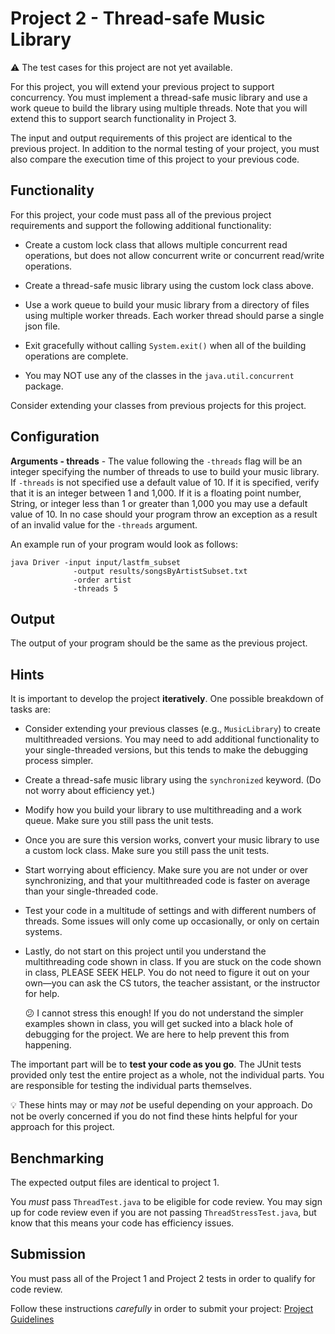 Project 2 - Thread-safe Music Library
=====================================

:warning: The test cases for this project are not yet available.

For this project, you will extend your previous project to support concurrency. You must implement a thread-safe music library and use a work queue to build the library using multiple threads. Note that you will extend this to support search functionality in Project 3.

The input and output requirements of this project are identical to the previous project. In addition to the normal testing of your project, you must also compare the execution time of this project to your previous code.


## Functionality ##

For this project, your code must pass all of the previous project requirements and support the following additional functionality:

- Create a custom lock class that allows multiple concurrent read operations, but does not allow concurrent write or concurrent read/write operations.

- Create a thread-safe music library using the custom lock class above.

- Use a work queue to build your music library from a directory of files using multiple worker threads. Each worker thread should parse a single json file.

- Exit gracefully without calling `System.exit()` when all of the building operations are complete.

- You may NOT use any of the classes in the `java.util.concurrent` package.

Consider extending your classes from previous projects for this project.

## Configuration ##

**Arguments - threads** - The value following the `-threads` flag will be an integer specifying the number of threads to use to build your music library. If `-threads` is not specified use a default value of 10. If it is specified, verify that it is an integer between 1 and 1,000. If it is a floating point number, String, or integer less than 1 or greater than 1,000 you may use a default value of 10. In no case should your program throw an exception as a result of an invalid value for the `-threads` argument.

An example run of your program would look as follows:

```
java Driver -input input/lastfm_subset
			  -output results/songsByArtistSubset.txt 
			  -order artist 
			  -threads 5
```			

## Output ##

The output of your program should be the same as the previous project. 

## Hints ##

It is important to develop the project **iteratively**. One possible breakdown of tasks are:

- Consider extending your previous classes (e.g., `MusicLibrary`) to create multithreaded versions. You may need to add additional functionality to your single-threaded versions, but this tends to make the debugging process simpler.

- Create a thread-safe music library using the `synchronized` keyword. (Do not worry about efficiency yet.)

- Modify how you build your library to use multithreading and a work queue. Make sure you still pass the unit tests.

- Once you are sure this version works, convert your music library to use a custom lock class. Make sure you still pass the unit tests.

- Start worrying about efficiency. Make sure you are not under or over synchronizing, and that your multithreaded code is faster on average than your single-threaded code.

- Test your code in a multitude of settings and with different numbers of threads. Some issues will only come up occasionally, or only on certain systems.

- Lastly, do not start on this project until you understand the multithreading code shown in class. If you are stuck on the code shown in class, PLEASE SEEK HELP. You do not need to figure it out on your own—you can ask the CS tutors, the teacher assistant, or the instructor for help.

  :confused: I cannot stress this enough! If you do not understand the simpler examples shown in class, you will get sucked into a black hole of debugging for the project. We are here to help prevent this from happening.

The important part will be to **test your code as you go**. The JUnit tests provided only test the entire project as a whole, not the individual parts. You are responsible for testing the individual parts themselves.

:bulb: These hints may or may _not_ be useful depending on your approach. Do not be overly concerned if you do not find these hints helpful for your approach for this project.

## Benchmarking ##

The expected output files are identical to project 1.

You _must_ pass `ThreadTest.java` to be eligible for code review. You may sign up for code review even if you are not passing `ThreadStressTest.java`, but know that this means your code has efficiency issues.

## Submission ##
You must pass all of the Project 1 and Project 2 tests in order to qualify for code review.

Follow these instructions *carefully* in order to submit your project: [Project Guidelines](https://github.com/CS212-S16/lectures/blob/master/Notes/projectguidelines.md)
